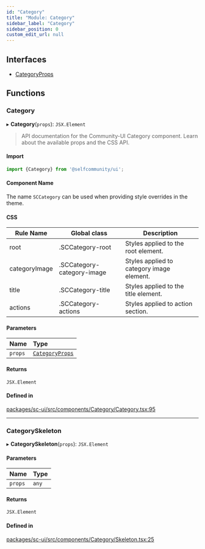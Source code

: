 ```yaml
---
id: "Category"
title: "Module: Category"
sidebar_label: "Category"
sidebar_position: 0
custom_edit_url: null
---
```


## Interfaces

- [CategoryProps](../interfaces/Category.CategoryProps.md)

## Functions

### Category

▸ **Category**(`props`): `JSX.Element`

> API documentation for the Community-UI Category component. Learn about the available props and the CSS API.

#### Import
```jsx
import {Category} from '@selfcommunity/ui';
```
#### Component Name
The name `SCCategory` can be used when providing style overrides in the theme.

#### CSS

|Rule Name|Global class|Description|
|---|---|---|
|root|.SCCategory-root|Styles applied to the root element.|
|categoryImage|.SCCategory-category-image|Styles applied to category image element.|
|title|.SCCategory-title|Styles applied to the title element.|
|actions|.SCCategory-actions|Styles applied to action section.|

#### Parameters

| Name | Type |
| :------ | :------ |
| `props` | [`CategoryProps`](../interfaces/Category.CategoryProps.md) |

#### Returns

`JSX.Element`

#### Defined in

[packages/sc-ui/src/components/Category/Category.tsx:95](https://github.com/selfcommunity/community-ui/blob/cab08cf/packages/sc-ui/src/components/Category/Category.tsx#L95)

___

### CategorySkeleton

▸ **CategorySkeleton**(`props`): `JSX.Element`

#### Parameters

| Name | Type |
| :------ | :------ |
| `props` | `any` |

#### Returns

`JSX.Element`

#### Defined in

[packages/sc-ui/src/components/Category/Skeleton.tsx:25](https://github.com/selfcommunity/community-ui/blob/cab08cf/packages/sc-ui/src/components/Category/Skeleton.tsx#L25)
